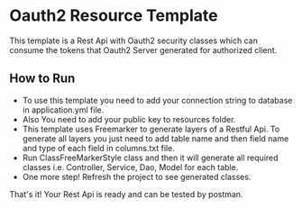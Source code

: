 # Oauth2 Resource Template
This template is a Rest Api with Oauth2 security classes which can consume the tokens that Oauth2 Server generated for authorized client.

## How to Run
- To use this template you need to add your connection string to database in application.yml file.
- Also You need to add your public key to resources folder.
- This template uses Freemarker to generate layers of a Restful Api. To generate all layers you just need to add table name and then field name and type of each field in columns.txt file.
- Run ClassFreeMarkerStyle class and then it will generate all required classes i.e. Controller, Service, Dao, Model for each table.
- One more step! Refresh the project to see generated classes.

That's it! Your Rest Api is ready and can be tested by postman.


